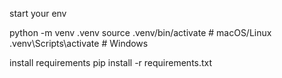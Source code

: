 
start your env

python -m venv .venv
source .venv/bin/activate   # macOS/Linux
.venv\Scripts\activate     # Windows

install requirements 
pip install -r requirements.txt

